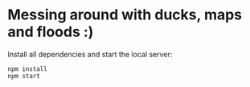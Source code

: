 # Messing around with ducks, maps and floods :)

Install all dependencies and start the local server:

  ```
  npm install
  npm start
  ```
